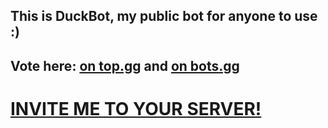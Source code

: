 ## This is DuckBot, my public bot for anyone to use :)
Vote here: [on top.gg](https://top.gg/bot/788278464474120202#/) and [on bots.gg](https://discord.bots.gg/bots/788278464474120202)
---
# [INVITE ME TO YOUR SERVER!](https://discord.com/api/oauth2/authorize?client_id=788278464474120202&permissions=8&scope=bot%20applications.commands)
